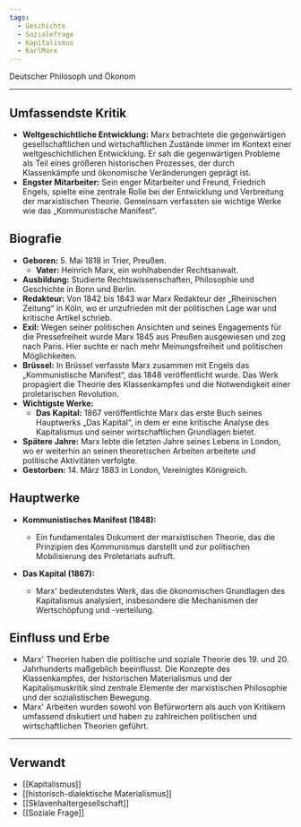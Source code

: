 ```yaml
---
tags:
  - Geschichte
  - Sozialefrage
  - Kapitalismus
  - KarlMarx
---
```

Deutscher Philosoph und Ökonom

---

## Umfassendste Kritik

- **Weltgeschichtliche Entwicklung:** Marx betrachtete die gegenwärtigen gesellschaftlichen und wirtschaftlichen Zustände immer im Kontext einer weltgeschichtlichen Entwicklung. Er sah die gegenwärtigen Probleme als Teil eines größeren historischen Prozesses, der durch Klassenkämpfe und ökonomische Veränderungen geprägt ist.
- **Engster Mitarbeiter:** Sein enger Mitarbeiter und Freund, Friedrich Engels, spielte eine zentrale Rolle bei der Entwicklung und Verbreitung der marxistischen Theorie. Gemeinsam verfassten sie wichtige Werke wie das „Kommunistische Manifest“.
## Biografie

- **Geboren:** 5. Mai 1818 in Trier, Preußen.
	- **Vater:** Heinrich Marx, ein wohlhabender Rechtsanwalt.
- **Ausbildung:** Studierte Rechtswissenschaften, Philosophie und Geschichte in Bonn und Berlin.
- **Redakteur:** Von 1842 bis 1843 war Marx Redakteur der „Rheinischen Zeitung“ in Köln, wo er unzufrieden mit der politischen Lage war und kritische Artikel schrieb.
- **Exil:** Wegen seiner politischen Ansichten und seines Engagements für die Pressefreiheit wurde Marx 1845 aus Preußen ausgewiesen und zog nach Paris. Hier suchte er nach mehr Meinungsfreiheit und politischen Möglichkeiten.
- **Brüssel:** In Brüssel verfasste Marx zusammen mit Engels das „Kommunistische Manifest“, das 1848 veröffentlicht wurde. Das Werk propagiert die Theorie des Klassenkampfes und die Notwendigkeit einer proletarischen Revolution.
- **Wichtigste Werke:**
	- **Das Kapital:** 1867 veröffentlichte Marx das erste Buch seines Hauptwerks „Das Kapital“, in dem er eine kritische Analyse des Kapitalismus und seiner wirtschaftlichen Grundlagen bietet.
- **Spätere Jahre:** Marx lebte die letzten Jahre seines Lebens in London, wo er weiterhin an seinen theoretischen Arbeiten arbeitete und politische Aktivitäten verfolgte.
- **Gestorben:** 14. März 1883 in London, Vereinigtes Königreich.
## Hauptwerke

- **Kommunistisches Manifest (1848):**
  - Ein fundamentales Dokument der marxistischen Theorie, das die Prinzipien des Kommunismus darstellt und zur politischen Mobilisierung des Proletariats aufruft.

- **Das Kapital (1867):**
  - Marx' bedeutendstes Werk, das die ökonomischen Grundlagen des Kapitalismus analysiert, insbesondere die Mechanismen der Wertschöpfung und -verteilung.
## Einfluss und Erbe

- Marx' Theorien haben die politische und soziale Theorie des 19. und 20. Jahrhunderts maßgeblich beeinflusst. Die Konzepte des Klassenkampfes, der historischen Materialismus und der Kapitalismuskritik sind zentrale Elemente der marxistischen Philosophie und der sozialistischen Bewegung.
- Marx' Arbeiten wurden sowohl von Befürwortern als auch von Kritikern umfassend diskutiert und haben zu zahlreichen politischen und wirtschaftlichen Theorien geführt.

---
## Verwandt

- [[Kapitalismus]]
- [[historisch-dialektische Materialismus]]
- [[Sklavenhaltergesellschaft]]
- [[Soziale Frage]]
